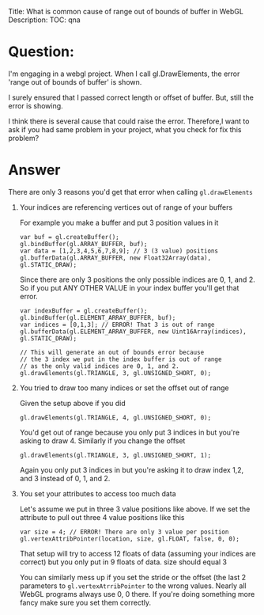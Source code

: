Title: What is common cause of range out of bounds of buffer in WebGL
Description:
TOC: qna

# Question:

I'm engaging in a webgl project.
When I call gl.DrawElements, the error 'range out of bounds of buffer' is shown.

I surely ensured that I passed correct length or offset of buffer. But, still the error is showing.

I think there is several cause that could raise the error. Therefore,I want to ask if you had same problem in your project, what you check for fix this problem?

# Answer

There are only 3 reasons you'd get that error when calling `gl.drawElements`

1.  Your indices are referencing vertices out of range of your buffers

    For example you make a buffer and put 3 position values in it

        var buf = gl.createBuffer();
        gl.bindBuffer(gl.ARRAY_BUFFER, buf);
        var data = [1,2,3,4,5,6,7,8,9]; // 3 (3 value) positions
        gl.bufferData(gl.ARRAY_BUFFER, new Float32Array(data), gl.STATIC_DRAW);

    Since there are only 3 positions the only possible indices are 0, 1, and 2. So if you put ANY OTHER VALUE in your index buffer you'll get that error.

        var indexBuffer = gl.createBuffer();
        gl.bindBuffer(gl.ELEMENT_ARRAY_BUFFER, buf);
        var indices = [0,1,3]; // ERROR! That 3 is out of range
        gl.bufferData(gl.ELEMENT_ARRAY_BUFFER, new Uint16Array(indices), gl.STATIC_DRAW);

        // This will generate an out of bounds error because
        // the 3 index we put in the index buffer is out of range
        // as the only valid indices are 0, 1, and 2.
        gl.drawElements(gl.TRIANGLE, 3, gl.UNSIGNED_SHORT, 0);

2.  You tried to draw too many indices or set the offset out of range

    Given the setup above if you did

        gl.drawElements(gl.TRIANGLE, 4, gl.UNSIGNED_SHORT, 0); 

    You'd get out of range because you only put 3 indices in but you're asking to draw 4. Similarly if you change the offset

        gl.drawElements(gl.TRIANGLE, 3, gl.UNSIGNED_SHORT, 1);

    Again you only put 3 indices in but you're asking it to draw index 1,2,  and 3 instead of 0, 1, and 2.

3.  You set your attributes to access too much data

    Let's assume we put in three 3 value positions like above. If we set the attribute to pull out three 4 value positions like this

        var size = 4; // ERROR! There are only 3 value per position
        gl.vertexAttribPointer(location, size, gl.FLOAT, false, 0, 0);

     That setup will try to access 12 floats of data (assuming your indices are correct) but you only put in 9 floats of data. size should equal 3

     You can similarly mess up if you set the stride or the offset (the last 2 parameters to `gl.vertexAtrribPointer` to the wrong values. Nearly all WebGL programs always use 0, 0 there. If you're doing something more fancy make sure you set them correctly.

